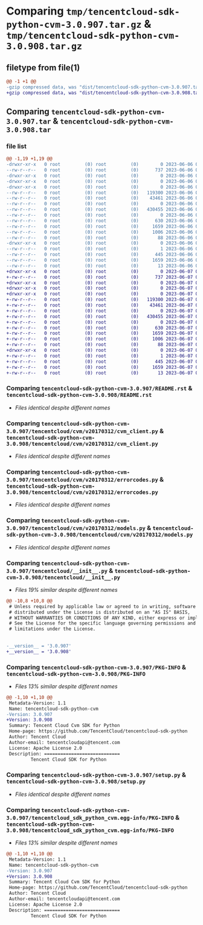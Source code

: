 # Comparing `tmp/tencentcloud-sdk-python-cvm-3.0.907.tar.gz` & `tmp/tencentcloud-sdk-python-cvm-3.0.908.tar.gz`

## filetype from file(1)

```diff
@@ -1 +1 @@
-gzip compressed data, was "dist/tencentcloud-sdk-python-cvm-3.0.907.tar", last modified: Tue Jun  6 02:23:46 2023, max compression
+gzip compressed data, was "dist/tencentcloud-sdk-python-cvm-3.0.908.tar", last modified: Wed Jun  7 00:21:43 2023, max compression
```

## Comparing `tencentcloud-sdk-python-cvm-3.0.907.tar` & `tencentcloud-sdk-python-cvm-3.0.908.tar`

### file list

```diff
@@ -1,19 +1,19 @@
-drwxr-xr-x   0 root         (0) root         (0)        0 2023-06-06 02:23:46.000000 tencentcloud-sdk-python-cvm-3.0.907/
--rw-r--r--   0 root         (0) root         (0)      737 2023-06-06 02:23:46.000000 tencentcloud-sdk-python-cvm-3.0.907/README.rst
-drwxr-xr-x   0 root         (0) root         (0)        0 2023-06-06 02:23:46.000000 tencentcloud-sdk-python-cvm-3.0.907/tencentcloud/
-drwxr-xr-x   0 root         (0) root         (0)        0 2023-06-06 02:23:46.000000 tencentcloud-sdk-python-cvm-3.0.907/tencentcloud/cvm/
-drwxr-xr-x   0 root         (0) root         (0)        0 2023-06-06 02:23:46.000000 tencentcloud-sdk-python-cvm-3.0.907/tencentcloud/cvm/v20170312/
--rw-r--r--   0 root         (0) root         (0)   119300 2023-06-06 02:23:46.000000 tencentcloud-sdk-python-cvm-3.0.907/tencentcloud/cvm/v20170312/cvm_client.py
--rw-r--r--   0 root         (0) root         (0)    43461 2023-06-06 02:23:46.000000 tencentcloud-sdk-python-cvm-3.0.907/tencentcloud/cvm/v20170312/errorcodes.py
--rw-r--r--   0 root         (0) root         (0)        0 2023-06-06 02:23:46.000000 tencentcloud-sdk-python-cvm-3.0.907/tencentcloud/cvm/v20170312/__init__.py
--rw-r--r--   0 root         (0) root         (0)   430455 2023-06-06 02:23:46.000000 tencentcloud-sdk-python-cvm-3.0.907/tencentcloud/cvm/v20170312/models.py
--rw-r--r--   0 root         (0) root         (0)        0 2023-06-06 02:23:46.000000 tencentcloud-sdk-python-cvm-3.0.907/tencentcloud/cvm/__init__.py
--rw-r--r--   0 root         (0) root         (0)      630 2023-06-06 02:23:46.000000 tencentcloud-sdk-python-cvm-3.0.907/tencentcloud/__init__.py
--rw-r--r--   0 root         (0) root         (0)     1659 2023-06-06 02:23:46.000000 tencentcloud-sdk-python-cvm-3.0.907/PKG-INFO
--rw-r--r--   0 root         (0) root         (0)     1006 2023-06-06 02:23:46.000000 tencentcloud-sdk-python-cvm-3.0.907/setup.py
--rw-r--r--   0 root         (0) root         (0)       88 2023-06-06 02:23:46.000000 tencentcloud-sdk-python-cvm-3.0.907/setup.cfg
-drwxr-xr-x   0 root         (0) root         (0)        0 2023-06-06 02:23:46.000000 tencentcloud-sdk-python-cvm-3.0.907/tencentcloud_sdk_python_cvm.egg-info/
--rw-r--r--   0 root         (0) root         (0)        1 2023-06-06 02:23:46.000000 tencentcloud-sdk-python-cvm-3.0.907/tencentcloud_sdk_python_cvm.egg-info/dependency_links.txt
--rw-r--r--   0 root         (0) root         (0)      445 2023-06-06 02:23:46.000000 tencentcloud-sdk-python-cvm-3.0.907/tencentcloud_sdk_python_cvm.egg-info/SOURCES.txt
--rw-r--r--   0 root         (0) root         (0)     1659 2023-06-06 02:23:46.000000 tencentcloud-sdk-python-cvm-3.0.907/tencentcloud_sdk_python_cvm.egg-info/PKG-INFO
--rw-r--r--   0 root         (0) root         (0)       13 2023-06-06 02:23:46.000000 tencentcloud-sdk-python-cvm-3.0.907/tencentcloud_sdk_python_cvm.egg-info/top_level.txt
+drwxr-xr-x   0 root         (0) root         (0)        0 2023-06-07 00:21:43.000000 tencentcloud-sdk-python-cvm-3.0.908/
+-rw-r--r--   0 root         (0) root         (0)      737 2023-06-07 00:21:43.000000 tencentcloud-sdk-python-cvm-3.0.908/README.rst
+drwxr-xr-x   0 root         (0) root         (0)        0 2023-06-07 00:21:43.000000 tencentcloud-sdk-python-cvm-3.0.908/tencentcloud/
+drwxr-xr-x   0 root         (0) root         (0)        0 2023-06-07 00:21:43.000000 tencentcloud-sdk-python-cvm-3.0.908/tencentcloud/cvm/
+drwxr-xr-x   0 root         (0) root         (0)        0 2023-06-07 00:21:43.000000 tencentcloud-sdk-python-cvm-3.0.908/tencentcloud/cvm/v20170312/
+-rw-r--r--   0 root         (0) root         (0)   119300 2023-06-07 00:21:43.000000 tencentcloud-sdk-python-cvm-3.0.908/tencentcloud/cvm/v20170312/cvm_client.py
+-rw-r--r--   0 root         (0) root         (0)    43461 2023-06-07 00:21:43.000000 tencentcloud-sdk-python-cvm-3.0.908/tencentcloud/cvm/v20170312/errorcodes.py
+-rw-r--r--   0 root         (0) root         (0)        0 2023-06-07 00:21:43.000000 tencentcloud-sdk-python-cvm-3.0.908/tencentcloud/cvm/v20170312/__init__.py
+-rw-r--r--   0 root         (0) root         (0)   430455 2023-06-07 00:21:43.000000 tencentcloud-sdk-python-cvm-3.0.908/tencentcloud/cvm/v20170312/models.py
+-rw-r--r--   0 root         (0) root         (0)        0 2023-06-07 00:21:43.000000 tencentcloud-sdk-python-cvm-3.0.908/tencentcloud/cvm/__init__.py
+-rw-r--r--   0 root         (0) root         (0)      630 2023-06-07 00:21:43.000000 tencentcloud-sdk-python-cvm-3.0.908/tencentcloud/__init__.py
+-rw-r--r--   0 root         (0) root         (0)     1659 2023-06-07 00:21:43.000000 tencentcloud-sdk-python-cvm-3.0.908/PKG-INFO
+-rw-r--r--   0 root         (0) root         (0)     1006 2023-06-07 00:21:43.000000 tencentcloud-sdk-python-cvm-3.0.908/setup.py
+-rw-r--r--   0 root         (0) root         (0)       88 2023-06-07 00:21:43.000000 tencentcloud-sdk-python-cvm-3.0.908/setup.cfg
+drwxr-xr-x   0 root         (0) root         (0)        0 2023-06-07 00:21:43.000000 tencentcloud-sdk-python-cvm-3.0.908/tencentcloud_sdk_python_cvm.egg-info/
+-rw-r--r--   0 root         (0) root         (0)        1 2023-06-07 00:21:43.000000 tencentcloud-sdk-python-cvm-3.0.908/tencentcloud_sdk_python_cvm.egg-info/dependency_links.txt
+-rw-r--r--   0 root         (0) root         (0)      445 2023-06-07 00:21:43.000000 tencentcloud-sdk-python-cvm-3.0.908/tencentcloud_sdk_python_cvm.egg-info/SOURCES.txt
+-rw-r--r--   0 root         (0) root         (0)     1659 2023-06-07 00:21:43.000000 tencentcloud-sdk-python-cvm-3.0.908/tencentcloud_sdk_python_cvm.egg-info/PKG-INFO
+-rw-r--r--   0 root         (0) root         (0)       13 2023-06-07 00:21:43.000000 tencentcloud-sdk-python-cvm-3.0.908/tencentcloud_sdk_python_cvm.egg-info/top_level.txt
```

### Comparing `tencentcloud-sdk-python-cvm-3.0.907/README.rst` & `tencentcloud-sdk-python-cvm-3.0.908/README.rst`

 * *Files identical despite different names*

### Comparing `tencentcloud-sdk-python-cvm-3.0.907/tencentcloud/cvm/v20170312/cvm_client.py` & `tencentcloud-sdk-python-cvm-3.0.908/tencentcloud/cvm/v20170312/cvm_client.py`

 * *Files identical despite different names*

### Comparing `tencentcloud-sdk-python-cvm-3.0.907/tencentcloud/cvm/v20170312/errorcodes.py` & `tencentcloud-sdk-python-cvm-3.0.908/tencentcloud/cvm/v20170312/errorcodes.py`

 * *Files identical despite different names*

### Comparing `tencentcloud-sdk-python-cvm-3.0.907/tencentcloud/cvm/v20170312/models.py` & `tencentcloud-sdk-python-cvm-3.0.908/tencentcloud/cvm/v20170312/models.py`

 * *Files identical despite different names*

### Comparing `tencentcloud-sdk-python-cvm-3.0.907/tencentcloud/__init__.py` & `tencentcloud-sdk-python-cvm-3.0.908/tencentcloud/__init__.py`

 * *Files 19% similar despite different names*

```diff
@@ -10,8 +10,8 @@
 # Unless required by applicable law or agreed to in writing, software
 # distributed under the License is distributed on an "AS IS" BASIS,
 # WITHOUT WARRANTIES OR CONDITIONS OF ANY KIND, either express or implied.
 # See the License for the specific language governing permissions and
 # limitations under the License.
 
 
-__version__ = '3.0.907'
+__version__ = '3.0.908'
```

### Comparing `tencentcloud-sdk-python-cvm-3.0.907/PKG-INFO` & `tencentcloud-sdk-python-cvm-3.0.908/PKG-INFO`

 * *Files 13% similar despite different names*

```diff
@@ -1,10 +1,10 @@
 Metadata-Version: 1.1
 Name: tencentcloud-sdk-python-cvm
-Version: 3.0.907
+Version: 3.0.908
 Summary: Tencent Cloud Cvm SDK for Python
 Home-page: https://github.com/TencentCloud/tencentcloud-sdk-python
 Author: Tencent Cloud
 Author-email: tencentcloudapi@tencent.com
 License: Apache License 2.0
 Description: ============================
         Tencent Cloud SDK for Python
```

### Comparing `tencentcloud-sdk-python-cvm-3.0.907/setup.py` & `tencentcloud-sdk-python-cvm-3.0.908/setup.py`

 * *Files identical despite different names*

### Comparing `tencentcloud-sdk-python-cvm-3.0.907/tencentcloud_sdk_python_cvm.egg-info/PKG-INFO` & `tencentcloud-sdk-python-cvm-3.0.908/tencentcloud_sdk_python_cvm.egg-info/PKG-INFO`

 * *Files 13% similar despite different names*

```diff
@@ -1,10 +1,10 @@
 Metadata-Version: 1.1
 Name: tencentcloud-sdk-python-cvm
-Version: 3.0.907
+Version: 3.0.908
 Summary: Tencent Cloud Cvm SDK for Python
 Home-page: https://github.com/TencentCloud/tencentcloud-sdk-python
 Author: Tencent Cloud
 Author-email: tencentcloudapi@tencent.com
 License: Apache License 2.0
 Description: ============================
         Tencent Cloud SDK for Python
```

